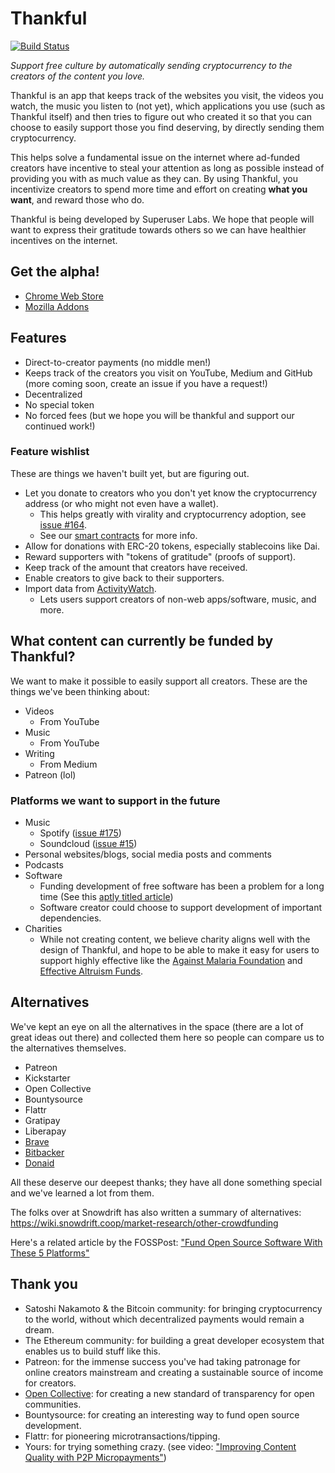 # Thankful

[![Build Status](https://travis-ci.org/SuperuserLabs/thankful.svg?branch=master)](https://travis-ci.org/SuperuserLabs/thankful)

_Support free culture by automatically sending cryptocurrency to the creators of the content you love._

Thankful is an app that keeps track of the websites you visit, the videos you watch, the music you listen to (not yet), which applications you use (such as Thankful itself) and then tries to figure out who created it so that you can choose to easily support those you find deserving, by directly sending them cryptocurrency.

This helps solve a fundamental issue on the internet where ad-funded creators have incentive to steal your attention as long as possible instead of providing you with as much value as they can. By using Thankful, you incentivize creators to spend more time and effort on creating **what you want**, and reward those who do.

Thankful is being developed by Superuser Labs. We hope that people will want to express their gratitude towards others so we can have healthier incentives on the internet.

## Get the alpha!

- [Chrome Web Store][webstore]
- [Mozilla Addons][mozilla]

[webstore]: https://chrome.google.com/webstore/detail/thankful/eapbondnpopbiepnjfhnaaejfdfjhnde
[mozilla]: https://addons.mozilla.org/en-US/firefox/addon/getthankful/

## Features

- Direct-to-creator payments (no middle men!)
- Keeps track of the creators you visit on YouTube, Medium and GitHub (more coming soon, create an issue if you have a request!)
- Decentralized
- No special token
- No forced fees (but we hope you will be thankful and support our continued work!)

### Feature wishlist

These are things we haven't built yet, but are figuring out.

- Let you donate to creators who you don't yet know the cryptocurrency address (or who might not even have a wallet).
  - This helps greatly with virality and cryptocurrency adoption, see [issue #164](https://github.com/SuperuserLabs/thankful/issues/164).
  - See our [smart contracts](https://github.com/SuperuserLabs/thankful-contracts) for more info.
- Allow for donations with ERC-20 tokens, especially stablecoins like Dai.
- Reward supporters with "tokens of gratitude" (proofs of support).
- Keep track of the amount that creators have received.
- Enable creators to give back to their supporters.
- Import data from [ActivityWatch](https://github.com/ActivityWatch/activitywatch).
  - Lets users support creators of non-web apps/software, music, and more.

## What content can currently be funded by Thankful?

We want to make it possible to easily support all creators. These are the things we've been thinking about:

- Videos
  - From YouTube
- Music
  - From YouTube
- Writing
  - From Medium
- Patreon (lol)

### Platforms we want to support in the future

- Music
  - Spotify ([issue #175](https://github.com/SuperuserLabs/thankful/issues/175))
  - Soundcloud ([issue #15](https://github.com/SuperuserLabs/thankful/issues/15))
- Personal websites/blogs, social media posts and comments
- Podcasts
- Software
  - Funding development of free software has been a problem for a long time (See this [aptly titled article](https://fosspost.org/opinions/people-be-thankful-for-free-software-developers))
  - Software creator could choose to support development of important dependencies.
- Charities
  - While not creating content, we believe charity aligns well with the design of Thankful, and hope to be able to make it easy for users to support highly effective like the [Against Malaria Foundation](https://www.againstmalaria.com/) and [Effective Altruism Funds](https://app.effectivealtruism.org/funds).

## Alternatives

We've kept an eye on all the alternatives in the space (there are a lot of great ideas out there) and collected them here so people can compare us to the alternatives themselves.

- Patreon
- Kickstarter
- Open Collective
- Bountysource
- Flattr
- Gratipay
- Liberapay
- [Brave](https://brave.com/)
- [Bitbacker](https://bitbacker.io/)
- [Donaid](https://donaid.io/)

All these deserve our deepest thanks; they have all done something special and we've learned a lot from them.

The folks over at Snowdrift has also written a summary of alternatives: https://wiki.snowdrift.coop/market-research/other-crowdfunding

Here's a related article by the FOSSPost: ["Fund Open Source Software With These 5 Platforms"](https://fosspost.org/articles/fund-open-source-software-with-these-5-platforms)

<!-- These all have different niches filled in different ways, it'd be nice to write about what they do well for their niche, and how that could be generalized, or how we compare -->

## Thank you

- Satoshi Nakamoto & the Bitcoin community: for bringing cryptocurrency to the world, without which decentralized payments would remain a dream.
- The Ethereum community: for building a great developer ecosystem that enables us to build stuff like this.
- Patreon: for the immense success you've had taking patronage for online creators mainstream and creating a sustainable source of income for creators.
- [Open Collective](https://opencollective.com/): for creating a new standard of transparency for open communities.
- Bountysource: for creating an interesting way to fund open source development.
- Flattr: for pioneering microtransactions/tipping.
- Yours: for trying something crazy. (see video: ["Improving Content Quality with P2P Micropayments"](https://www.youtube.com/watch?v=EtYJ748LA1M))
